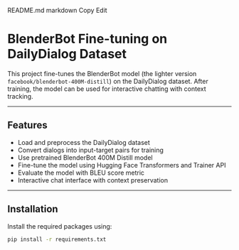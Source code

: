 README.md
markdown
Copy
Edit

# BlenderBot Fine-tuning on DailyDialog Dataset

This project fine-tunes the BlenderBot model (the lighter version `facebook/blenderbot-400M-distill`) on the DailyDialog dataset. After training, the model can be used for interactive chatting with context tracking.

---

## Features

- Load and preprocess the DailyDialog dataset
- Convert dialogs into input-target pairs for training
- Use pretrained BlenderBot 400M Distill model
- Fine-tune the model using Hugging Face Transformers and Trainer API
- Evaluate the model with BLEU score metric
- Interactive chat interface with context preservation

---

## Installation

Install the required packages using:

```bash
pip install -r requirements.txt